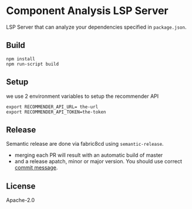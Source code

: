 # Component Analysis LSP Server

LSP Server that can analyze your dependencies specified in `package.json`.

## Build

```
npm install
npm run-script build
```
## Setup

we use 2 environment variables to setup the recommender API

```
export RECOMMENDER_API_URL= the-url
export RECOMMENDER_API_TOKEN=the-token

```

## Release

Semantic release are done via fabric8cd using `semantic-release`.
- merging each PR will result with an automatic build of master
- and a release apatch, minor or major version. You should use correct [commit message](https://github.com/semantic-release/semantic-release#commit-message-format).

## License

Apache-2.0 
 
